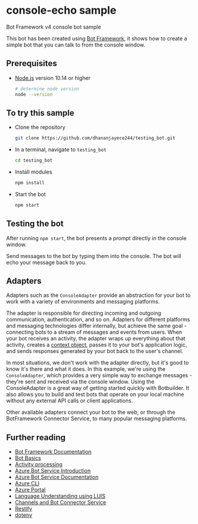 # console-echo sample

Bot Framework v4 console bot sample

This bot has been created using [Bot Framework](https://dev.botframework.com), it shows how to create a simple bot that you can talk to from the console window.

## Prerequisites

- [Node.js](https://nodejs.org) version 10.14 or higher

    ```bash
    # determine node version
    node --version
    ```

## To try this sample

- Clone the repository

    ```bash
    git clone https://github.com/dhananjayece244/testing_bot.git
    ```

- In a terminal, navigate to `testing_bot`

    ```bash
    cd testing_bot
    ```

- Install modules

    ```bash
    npm install
    ```

- Start the bot

    ```bash
    npm start
    ```

## Testing the bot

After running `npm start`, the bot presents a prompt directly in the console window.

Send messages to the bot by typing them into the console.  The bot will echo your message back to you.

## Adapters

Adapters such as the `ConsoleAdapter` provide an abstraction for your bot to work with a variety of environments and messaging platforms.

The adapter is responsible for directing incoming and outgoing communication, authentication, and so on. Adapters for different platforms and
messaging technologies differ internally, but achieve the same goal - connecting bots to a stream of messages and events from users.
When your bot receives an activity, the adapter wraps up everything about that activity, creates a [context object](https://docs.microsoft.com/en-us/javascript/api/botbuilder-core/turncontext?view=botbuilder-ts-latest), passes it to your bot's application logic,
and sends responses generated by your bot back to the user's channel.

In most situations, we don't work with the adapter directly, but it's good to know it's there and what it does. In this example, we're using the
`ConsoleAdapter`, which provides a very simple way to exchange messages - they're sent and received via the console window. Using the ConsoleAdapter
is a great way of getting started quickly with Botbuilder. It also allows you to build and test bots that operate on your local machine without any
external API calls or client applications.

Other available adapters connect your bot to the web, or through the BotFramework Connector Service, to many popular messaging platforms.

## Further reading

- [Bot Framework Documentation](https://docs.botframework.com)
- [Bot Basics](https://docs.microsoft.com/azure/bot-service/bot-builder-basics?view=azure-bot-service-4.0)
- [Activity processing](https://docs.microsoft.com/en-us/azure/bot-service/bot-builder-concept-activity-processing?view=azure-bot-service-4.0)
- [Azure Bot Service Introduction](https://docs.microsoft.com/azure/bot-service/bot-service-overview-introduction?view=azure-bot-service-4.0)
- [Azure Bot Service Documentation](https://docs.microsoft.com/azure/bot-service/?view=azure-bot-service-4.0)
- [Azure CLI](https://docs.microsoft.com/cli/azure/?view=azure-cli-latest)
- [Azure Portal](https://portal.azure.com)
- [Language Understanding using LUIS](https://docs.microsoft.com/en-us/azure/cognitive-services/luis/)
- [Channels and Bot Connector Service](https://docs.microsoft.com/en-us/azure/bot-service/bot-concepts?view=azure-bot-service-4.0)
- [Restify](https://www.npmjs.com/package/restify)
- [dotenv](https://www.npmjs.com/package/dotenv)
